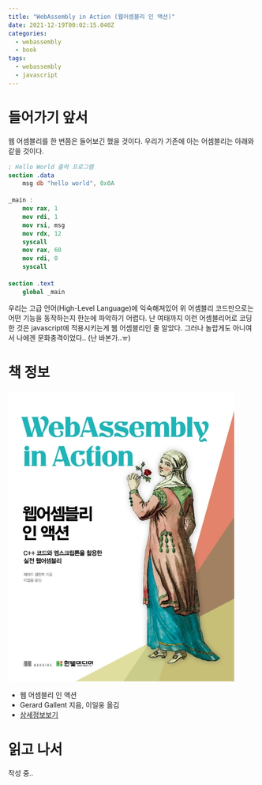 ```yaml
---
title: "WebAssembly in Action (웹어셈블리 인 액션)"
date: 2021-12-19T00:02:15.040Z
categories:
  - webassembly
  - book
tags:
  - webassembly
  - javascript
---
```


# 들어가기 앞서

웹 어셈블리를 한 번쯤은 들어보긴 했을 것이다. 우리가 기존에 아는 어셈블리는 아래와 같을 것이다.

```nasm
; Hello World 출력 프로그램
section .data
	msg db "hello world", 0x0A

_main :
	mov rax, 1
	mov rdi, 1
	mov rsi, msg
	mov rdx, 12
	syscall
	mov rax, 60
	mov rdi, 0
	syscall

section .text
	global _main
```

우리는 고급 언어(High-Level Language)에 익숙해져있어 위 어셈블리 코드만으로는 어떤 기능을 동작하는지 한눈에 파악하기 어렵다.
난 여태까지 이런 어셈블리어로 코딩한 것은 javascript에 적용시키는게 웹 어셈블리인 줄 알았다. 그러나 놀랍게도 아니여서 나에겐 문화충격이었다.. (난 바본가..ㅠ)

# 책 정보

![](/assets/images/2021-12-19-web-assembly-in-action-0.jpg)

- 웹 어셈블리 인 액션
- Gerard Gallent 지음, 이일웅 옮김
- [상세정보보기](http://www.kyobobook.co.kr/product/detailViewKor.laf?mallGb=KOR&ejkGb=KOR&barcode=9791162243473)

# 읽고 나서

작성 중..
